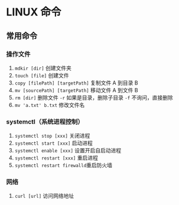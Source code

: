 # LINUX 命令

## 常用命令

### 操作文件

1. `mdkir [dir]` 创建文件夹
2. `touch [file]` 创建文件
3. `copy [filePath] [targetPath]` 复制文件 A 到目录 B
4. `mv [sourcePath] [targetPath]` 移动文件 A 到文件 B
5. `rm [dir]` 删除文件 `-r` 如果是目录，删除子目录 `-f` 不询问，直接删除
6. `mv 'a.txt' b.txt` 修改文件名

### systemctl（系统进程控制）

1. `systemctl stop [xxx]` 关闭进程
2. `systemctl start [xxx]` 启动进程
3. `systemctl enable [xxx]` 设置开启自启动进程
4. `systemctl restart [xxx]` 重启进程
5. `systemctl restart firewalld`重启防火墙

### 网络

1. `curl [url]` 访问网络地址

###
